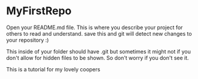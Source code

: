 # MyFirstRepo
Open your README.md file. This is where you describe your project for others to read and understand. 
save this and git will detect new changes to your repository :)

This inside of your folder should have .git but sometimes it might not if you don't allow for hidden files to be shown. So don't worry if you don't see it.

This is a tutorial for my lovely coopers
